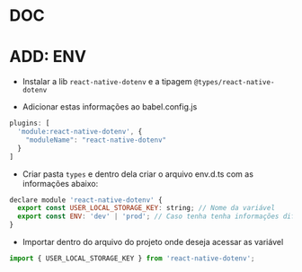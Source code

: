# DOC

# ADD: ENV

- Instalar a lib ```react-native-dotenv``` e a tipagem ```@types/react-native-dotenv``` 

- Adicionar estas informações ao babel.config.js
```js
plugins: [
  'module:react-native-dotenv', {
    "moduleName": "react-native-dotenv"
  }
]
```

- Criar pasta ``types`` e dentro dela criar o arquivo env.d.ts com as informações abaixo:
```js
declare module 'react-native-dotenv' {
  export const USER_LOCAL_STORAGE_KEY: string; // Nome da variável
  export const ENV: 'dev' | 'prod'; // Caso tenha tenha informações diferentes para dev e prod
}
```

- Importar dentro do arquivo do projeto onde deseja acessar as variável
```js
import { USER_LOCAL_STORAGE_KEY } from 'react-native-dotenv'; 
```